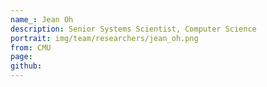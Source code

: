```yaml
---
name_: Jean Oh
description: Senior Systems Scientist, Computer Science
portrait: img/team/researchers/jean_oh.png
from: CMU
page:
github:
---
```

